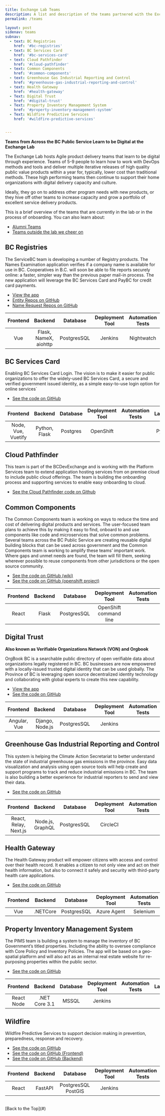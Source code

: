 ```yaml
---
title: Exchange Lab Teams
description: A list and description of the teams partnered with the Exchange Lab.
permalink: /teams

layout: post
sidenav: teams
subnav:
  - text: BC Registries
    href: '#bc-registries'
  - text: BC Services Card
    href: '#bc-services-card'
  - text: Cloud Pathfinder
    href: '#cloud-pathfinder'
  - text: Common Components
    href: '#common-components'
  - text: Greenhouse Gas Industrial Reporting and Control
    href: '#greenhouse-gas-industrial-reporting-and-control'
  - text: Health Gateway
    href: '#health-gateway'
  - Text: Digital Trust
    href: '#digital-trust'
  - Text: Property Inventory Management System
    href: '#property-inventory-management-system'
  - Text: Wildfire Predictive Services
    href: '#wildfire-predictive-services'


---
```

**Teams from Across the BC Public Service Learn to be Digital at the Exchange Lab**

The Exchange Lab hosts Agile product delivery teams that learn to be digital through experience. Teams of 5-9 people to learn how to work with DevOps methods and tools and deliver multiple iterative releases of high quality public value products within a year for, typically, lower cost than traditional methods. These high performing teams then continue to support their home organizations with digital delivery capacity and culture.

Ideally, they go on to address other program needs with new products, or they hive off other teams to increase capacity and grow a portfolio of excellent service delivery products.

This is a brief overview of the teams that are currently in the lab or in the process of onboarding. You can also learn about:
- [Alumni Teams](/alumni-teams)
- [Teams outside the lab we cheer on](/other-teams)

## BC Registries

The ServiceBC team is developing a number of Registry products. The Names Examination
application verifies if a company name is available for use in BC. Cooperatives in B.C. will soon be
able to file reports securely online: a faster, simpler way than the previous paper mail-in process.
The new application will leverage the BC Services Card and PayBC for credit card payments.
* [View the app](https://www.bcregistry.ca/cooperatives)
* [Entity Repos on GitHub](https://github.com/bcgov/entity)
* [Name Request Repos on GitHub](https://github.com/bcgov/namerequest)

| Frontend | Backend | Database  | Deployment Tool| Automation Tests | Languages|
|:-----------------:|:--------------:|:-----------------:|:---------------:|:---------------:|:---------------:|
| Vue | Flask, NameX, aiohttp  | PostgresSQL | Jenkins | Nightwatch | TypeScript, Python, js |

## BC Services Card
Enabling BC Services Card Login. The vision is to make it easier for public organizations to offer the widely-used BC Services Card, a secure and verified government issued identity, as a simple easy-to-use login option for online services`

* [See the code on GitHub]( https://github.com/bcgov/BCSC-SS)

| Frontend | Backend | Database  | Deployment Tool| Automation Tests | Languages|
|:-----------------:|:--------------:|:-----------------:|:---------------:|:---------------:|:---------------:|
| Node, Vue, Vuetify | Python, Flask  | Postgres | OpenShift | | Python, js |

## Cloud Pathfinder

This team is part of the BCDevExchange and is working with the Platform Services team to extend application hosting services from on premise cloud to include public cloud offerings. The team is building the onboarding process and supporting services to enable easy onboarding to cloud.

* [See the Cloud Pathfinder code on Github](https://github.com/bcgov/cloud-pathfinder)

## Common Components

The Common Components team is working on ways to reduce the time and cost of delivering digital products and services. The user-focused team plans to achieve this by making it easy to find, onboard to and use components like code and microservices that solve common problems. Several teams across the BC Public Service are creating reusable digital building blocks that can be used across government and the Common Components team is working to amplify these teams’ important work. Where gaps and unmet needs are found, the team will fill them, seeking wherever possible to reuse components from other jurisdictions or the open source community.

* [See the code on GitHub (wiki)](https://github.com/bcgov/common-components-wiki)
* [See the code on GitHub (openshift project)](https://github.com/bcgov/openshift-launchpad)

| Frontend | Backend | Database  | Deployment Tool| Automation Tests | Languages|
|:-----------------:|:--------------:|:-----------------:|:---------------:|:---------------:|:---------------:|
| React | Flask  | PostgresSQL | OpenShift command line | | Python, js |

## Digital Trust

**Also known as Verifiable Organizations Network (VON) and Orgbook**

OrgBook BC is a searchable public directory of open verifiable data about organizations legally registered in BC. BC businesses are now empowered with a locally-issued trusted digital identity
that can be used globally. The Province of BC is leveraging open source decentralized identity
technology and collaborating with global experts to create this new capability.
* [View the app](https://orgbook.gov.bc.ca/en/home)
* [See the code on GitHub](https://github.com/bcgov/von)

| Frontend | Backend | Database  | Deployment Tool| Automation Tests | Languages|
|:-----------------:|:--------------:|:-----------------:|:---------------:|:---------------:|:---------------:|
| Angular, Vue | Django, Node.js  | PostgresSQL | Jenkins | | Python, js |

## Greenhouse Gas Industrial Reporting and Control

This system is helping the Climate Action Secretariat to better understand the state of industrial greenhouse gas emissions in the province. Easy data visualization and analysis using open source tools will help create and support programs to track and reduce industrial emissions in BC. The team is also building a better experience for industrial reporters to send and view their data.

* [See the code on GitHub](https://github.com/bcgov/cas-ggircs)

| Frontend | Backend | Database  | Deployment Tool| Automation Tests | Languages|
|:-----------------:|:--------------:|:-----------------:|:---------------:|:---------------:|:---------------:|
| React, Relay, Next.js  | Node.js, GraphQL  | PostgresSQL | CircleCI | | Typescript |

## Health Gateway

The Health Gateway product will empower citizens with access and control over their health
record. It enables a citizen to not only view and act on their health information, but also to
connect it safely and security with third-party health care applications.
* [See the code on GitHub](https://github.com/bcgov/healthgateway)

| Frontend | Backend | Database  | Deployment Tool| Automation Tests | Languages|
|:-----------------:|:--------------:|:-----------------:|:---------------:|:---------------:|:---------------:|
| Vue  | .NETCore  | PostgresSQL | Azure Agent | Selenium | js, c# |

## Property Inventory Management System

The PIMS team is building a system to manage the inventory of BC Government’s titled properties. Including the ability to oversee compliance with Core Policy and Inventory Policies. The app will be based on a geo-spatial platform and will also act as an internal real estate website for re-purposing properties within the public sector.
* [See the code on GitHub](https://github.com/bcgov/pims)

| Frontend | Backend | Database  | Deployment Tool| Automation Tests | Languages|
|:-----------------:|:--------------:|:-----------------:|:---------------:|:---------------:|:---------------:|
| React Node  | .NET Core 3.1  | MSSQL | Jenkins |  | js, C#, Leaflet |

## Wildfire

Wildfire Predictive Services to support decision making in prevention, preparedness, response and recovery.
* [See the code on GitHub](https://github.com/bcgov/wps)
* [See the code on GitHub (Frontend)](https://github.com/bcgov/wps-web)
* [See the code on GitHub (Backend)](https://github.com/bcgov/wps-api)

| Frontend | Backend | Database  | Deployment Tool| Automation Tests | Languages|
|:-----------------:|:--------------:|:-----------------:|:---------------:|:---------------:|:---------------:|
| React | FastAPI  | PostgresSQL PostGIS | Jenkins | | Python 3, js |

<br/>
[Back to the Top](#)
